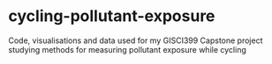 # cycling-pollutant-exposure
Code, visualisations and data used for my GISCI399 Capstone project studying methods for measuring pollutant exposure while cycling
